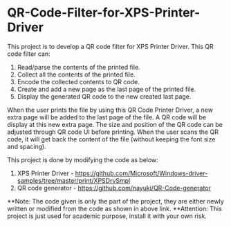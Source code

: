 # QR-Code-Filter-for-XPS-Printer-Driver

This project is to develop a QR code filter for XPS Printer Driver. This QR code filter can:
1.	Read/parse the contents of the printed file.
2.	Collect all the contents of the printed file.
3.	Encode the collected contents to QR code.
4.	Create and add a new page as the last page of the printed file.
5.	Display the generated QR code to the new created last page.

When the user prints the file by using this QR Code Printer Driver, a new extra page will be added to the last page of the file. A QR code will be display at this new extra page. The size and position of the QR code can be adjusted through QR code UI before printing. When the user scans the QR code, it will get back the content of the file (without keeping the font size and spacing).

This project is done by modifying the code as below:
1.	XPS Printer Driver - https://github.com/Microsoft/Windows-driver-samples/tree/master/print/XPSDrvSmpl
2.	QR code generator - https://github.com/nayuki/QR-Code-generator



**Note: The code given is only the part of the project, they are either newly written or modified from the code as shown in above link.
**Attention: This project is just used for academic purpose, install it with your own risk.

